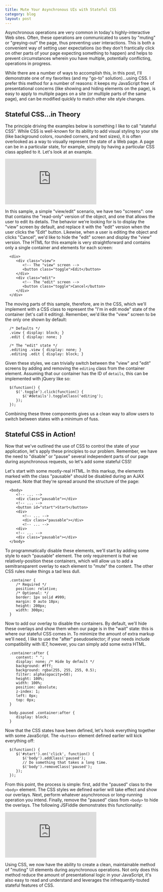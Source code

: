 ```yaml
---
title: Mute Your Asynchronous UIs with Stateful CSS
category: blog
layout: post
---
```


Asynchronous operations are very common in today's highly-interactive Web sites. Often, these operations are communicated to users by "muting" or "greying-out" the page, thus preventing user interactions. This is both a convenient way of setting user expectations (so they don't frantically click on other parts of your page expecting something to happen) and helps to prevent circumstances wherein you have multiple, potentially conflicting, operations in progress.

While there are a number of ways to accomplish this, in this post, I'll demonstrate one of my favorites (and my "go-to" solution)...using CSS. I prefer this method for a number of reasons: it keeps my JavaScript free of presentational concerns (like showing and hiding elements on the page), is easy to apply to multiple pages on a site (or multiple parts of the same page), and can be modified quickly to match other site style changes.

## Stateful CSS...in Theory

The principle driving the examples below is something I like to call "stateful CSS". While CSS is well-known for its ability to add visual styling to your site (like background colors, rounded corners, and text sizes), it is often overlooked as a way to visually represent the state of a Web page. A page can be in a particular state, for example, simply by having a particular CSS class applied to it. Let's look at an example.

<iframe src="http://jsfiddle.net/TimGThomas/t6rL6/embedded/result,html,js,css" allowfullscreen="allowfullscreen" frameborder="0">.</iframe>

In this sample, a simple "view/edit" scenario, we have two "screens": one that contains the "read-only" version of the object, and one that allows the user to edit its details. The behavior we're looking for is to display the "view" screen by default, and replace it with the "edit" version when the user clicks the "Edit" button. Likewise, when a user is editing the object and clicks "Cancel", we'd like to hide the "edit" screen and display the "view" version. The HTML for this example is very straightforward and contains only a single container and elements for each screen:

      <div>
         <div class="view">
            <!-- The "view" screen -->
            <button class="toggle">Edit</button>
         </div>
         <div class="edit">
            <!-- The "edit" screen -->
            <button class="toggle">Cancel</button>
         </div>
      </div>

The moving parts of this sample, therefore, are in the CSS, which we'll implement with a CSS class to represent the "I'm in edit mode" state of the container (let's call it editing). Remember, we'd like the "view" screen to be the only one shown by default:

      /* Defaults */
      .view { display: block; }
      .edit { display: none; } 

      /* The "edit" state */
      .editing .view { display: none; }
      .editing .edit { display: block; }

Given these styles, we can trivially switch between the "view" and "edit" screens by adding and removing the `editing` class from the container element. Assuming that our container has the ID of `details`, this can be implemented with jQuery like so:

      $(function() {
         $('.toggle').click(function() {
            $('#details').toggleClass('editing');
         });
      });

Combining these three components gives us a clean way to allow users to switch between states with a minimum of fuss.

## Stateful CSS in Action!

Now that we've outlined the use of CSS to control the state of your application, let's apply these principles to our problem. Remember, we have the need to "disable" or "pause" several independent parts of our page during asynchronous requests, so let's add some stateful CSS!

Let's start with some mostly-real HTML. In this markup, the elements marked with the class "pausable" should be disabled during an AJAX request. Note that they're spread around the structure of the page:

      <body>
         <!-- ... -->
         <div class="pausable"></div>
         <!-- ... -->
         <button id="start">Start</button>
         <div>
            <!-- ... -->
            <div class="pausable"></div>
            <!-- ... -->
         <div>
         <!-- ... -->
         <div class="pausable"></div>
      </body>

To programmatically disable these elements, we'll start by adding some style to each "pausable" element. The only requirement is that we relatively-position these containers, which will allow us to add a semitransparent overlay to each element to "mute" the content. The other CSS rules make things a tad less dull.

      .container {
         /* Required */
         position: relative;
         /* Optional: */
         border: 1px solid #999;
         margin: 0 auto 10px;
         height: 200px;
         width: 300px;
      }

Now to add our overlay to disable the containers. By default, we'll hide these overlays and show them when our page is in the "wait" state: this is where our stateful CSS comes in. To minimize the amount of extra markup we'll need, I like to use the "after" pseudoselector; if your needs include compatibility with IE7, however, you can simply add some extra HTML.

      .container:after {
         content: " ";
         display: none; /* Hide by default */
         background: #fff;
         background: rgba(255, 255, 255, 0.5);
         filter: alpha(opacity=50);
         height: 100%;
         width: 100%;
         position: absolute;
         z-index: 1;
         left: 0px;
         top: 0px;
      }

      body.paused .container:after {
         display: block;
      }

Now that the CSS states have been defined, let's hook everything together with some JavaScript. The `<button>` element defined earlier will kick everything off:

      $(function() {
         $('#start').on('click', function() {
            $('body').addClass('paused');
            // Do something that takes a long time.
            $('body').removeClass('paused');
         });
      });

From this point, the process is simple: first, add the "paused" class to the `<body>` element. The CSS styles we defined earlier will take effect and show our overlays. Next, perform whatever asynchronous or long-running operation you intend. Finally, remove the "paused" class from `<body>` to hide the overlays. The following JSFiddle demonstrates this functionality:

<iframe src="http://jsfiddle.net/TimGThomas/76pD8/embedded/result,html,js,css" allowfullscreen="allowfullscreen" frameborder="0">.</iframe>

Using CSS, we now have the ability to create a clean, maintainable method of "muting" UI elements during asynchronous operations. Not only does this method reduce the amount of presentational logic in your JavaScript, it's also easy to read and understand and leverages the infrequently-touted stateful features of CSS.
